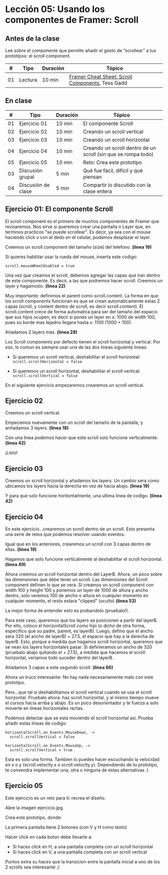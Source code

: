 # Lección 05: Usando los componentes de Framer: Scroll


## Antes de la clase

Lee sobre el componente que permite añadir el gesto de  “scrollear” a tus prototipos: el scroll component.

| # | Tipo | Duración | Tópico
| - | ---- | -------- | ------
| 01 | Lectura | 10 min | [Framer Cheat Sheet: Scroll Components](https://blog.framer.com/framer-cheat-sheet-scroll-components-25825be636ae?source=user_profile---------2----------------), Tess Gadd


## En clase

| # | Tipo | Duración | Tópico
| - | ---- | -------- | ------
| 01 | Ejercicio 01 | 10 min | El componente Scroll
| 02 | Ejercicio 02 | 10 min | Creando un scroll vertical
| 03 | Ejercicio 03 | 10 min | Creando un scroll horizontal
| 04 | Ejercicio 04 | 10 min | Creando un scroll dentro de un scroll (sin que se rompa todo)
| 05 | Ejercicio 05 | 10 min | Reto: Crea este prototipo
| 03 | Discusión grupal | 5 min | Qué fue fácil, difícil y qué piensan
| 04 | Discusión de clase | 5 min | Compartir lo discutido con la clase entera

## Ejercicio 01: El componente Scroll

El scroll component es el primero de muchos componentes de Framer que revisaremos. Nos sirve si queremos crear una pantalla o Layer que, en terminos practicos "se puede scrollear". Es decir, ya sea con el mouse haciendo click o con el dedo en el celular, podemos desplazar el layer.

Creemos un scroll  component del tamaño (size) del telefono. **(linea 19)**

Si quieres habilitar usar la rueda del mouse, inserta este codigo:

`scroll.mouseWheelEnabled = true`

Una vez que creamos el scroll, debemos agregar las capas que iran dentro de este componente. Es decir, a las que podremos hacer scroll. Creemos un layer y hagamoslo. **(linea 22)**

Muy importante: definimos el parent como scroll.content. La forma en que los scroll components funcionan es que se crean automaticamente estas 2 capas (scroll, y content dentro de scroll, es decir scroll.content). El scroll.content crece de forma automatica para ser del tamaño del espacio que sus hijos ocupen, es decir si pones un layer en x: 1000 de width 100, pues su borde mas lejadno llegara hasta x: 1100 (1000 + 100).

Añadamos 2 layers más. **(linea 28)**

Los Scroll components por defecto tienen el scroll horizontal y vertical. Por eso, lo comun es siempre usar una de las dos lineas siguiente lineas:

* Si queremos un scroll vertical, deshabilitar el scroll horizontal: `scroll.scrollHorizontal = false`

* Si queremos un scroll horizontal, deshabilitar el scroll vertical: `scroll.scrollVertical = false`

En el siguiente ejercicio empezaremos crearemos un scroll vertical.


## Ejercicio 02

Creemos un scroll vertical.

Empecemos nuevamente con un scroll del tamaño de la pantalla, y anñadamos 3 layers. **(linea 18)**

Con una linea podemos hacer que este scroll solo funcione verticalmente. **(linea 42)**

¡Listo!

## Ejercicio 03

Creemos un scroll horizontal y añadamos los layers. Un cambio sera como ubicamos los layers hacia la derecha en vez de hacia abajo. **(linea 19)**

Y para que solo funcione horitontalmente, una ultima linea de codigo.  **(linea 42)**

## Ejercicio 04

En este ejercicio...crearemos un scroll dentro de un scroll. Esto presenta una serie de retos que podemos resolver usando eventos.

Igual que en los anteriores, crearemos un scroll con 3 capas dentro de ellas. **(linea 19)**

Hagamos que solo funcione verticalmente al deshabilitar el scroll horizontal. **(linea 49)**

Ahora creemos un scroll horizontal dentro del LayerB. Ahora, un poco sobre las dimensiones que debe tener un scroll. Las dimensiones del Scroll component definen lo que se vera. Si creamos un scroll component con width 100 y height 100 y ponemos un layer de 1000 de altura y ancho dentro, solo veremos 100 de ancho o altura en cualquier momento en cualquier momento, el resto estara "clipped" (oculto) **(linea 53)**

La mejor forma de entender esto es probandolo (pruebalo!).

Para este caso, queremos que los layers se posicionen a partir del layerB. Por ello, coloco el horizontalScroll como hijo (o dicho de otra forma, especifico que su padre, parent, es layerB). Luego, defino que el ancho sera 320 (el ancho de layerB) + 27.5, el espacio que hay a la derecha de layerB. Esto, porque a medida que hagamos scroll horizontal, queremos que se vean los layers horizontales pasar. Si definieramos un ancho de 320 (pruebalo abajo quitando el + 27.5), a medida que hacemos el scroll horizontal, veriamos todo suceder dentro del layerB.



Añadamos 3 capas a este segundo scroll. **(linea 66)**

Ahora un truco interesante: No hay nada necesariamente malo con este prototipo.

Pero...que tal si deshabilitamos el scroll vertical cuando se usa el scroll horizontal. Pruebalo ahora: haz scroll horizontal, y al mismo tiempo mueve el cursos hacia arriba y abajo. Es un poco desorientador y te fuerza a solo moverte en lineas horizontales rectas.

Podemos detectar que se esta moviendo el scroll horizontal asi. Prueba añadir estas lineas de codigo:

```
horizontalScroll.on Events.MouseDown, ->
  scroll.scrollVertical = false

horizontalScroll.on Events.MouseUp, ->
  scroll.scrollVertical = true
```

Esta es solo una forma. Tambien lo puedes hacer escuchando la velocidad en x o y (scroll.velocity.x o scroll.velocity.y). Dependiendo de tu prototipo, te convendra implementar una, otra o ninguna de estas alternativas :)

## Ejercicio 05

Este ejercicio es un reto para ti: recrea el diseño.

Abre la imagen ejercicio.jpg.

Crea este prototipo, donde:

La primera pantalla tiene 2 botones (con V y H como texto)

Hacer click en cada boton debe llevarte a:

* Si haces click en H, a una pantalla completa con un scroll horizontal
* Si haces click en V, a una pantalla completa con un scroll vertical

Puntos extra su haces que la transicion entre la pantalla inicial a uno de los 2 scrolls sea interesante ;)